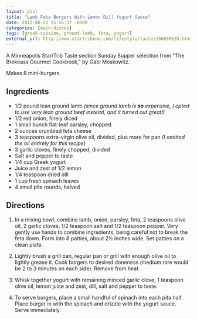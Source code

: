 ```yaml
---
layout: post
title: "Lamb Feta Burgers With Lemon Dill Yogurt Sauce"
date: 2012-06-22 15:56:37 -0500
categories: [main-dishes]
tags: [greek-cuisine, ground-lamb, feta, yogurt]
external_url: http://www.startribune.com/lifestyle/taste/156050635.html
---
```

A Minneapolis Star/Trib Taste section Sunday Supper selection from "The Brokeass Gourmet Cookbook," by Gabi Moskowitz.


Makes 8 mini-burgers.


## Ingredients
* 1/2 pound lean ground lamb *(since ground lamb is **so** expensive, I opted to use very lean ground beef instead, and it turned out great!)*
* 1/2 red onion, finely diced
* 1 small bunch flat-leaf parsley, chopped
* 2 ounces crumbled feta cheese
* 3 teaspoons extra-virgin olive oil, divided, plus more for pan *(I omitted the oil entirely for this recipe)*
* 3 garlic cloves, finely chopped, divided
* Salt and pepper to taste
* 1/4 cup Greek yogurt
* Juice and zest of 1/2 lemon
* 1/4 teaspoon dried dill
* 1 cup fresh spinach leaves
* 4 small pita rounds, halved


## Directions

1.  In a mixing bowl, combine lamb, onion, parsley, feta, 2 teaspoons olive oil, 2 garlic cloves, 1/2 teaspoon salt and 1/2 teaspoon pepper. Very gently use hands to combine ingredients, being careful not to break the feta down. Form into 8 patties, about 2&frac12; inches wide. Set patties on a clean plate.

1.  Lightly brush a grill pan, regular pan or grill with enough olive oil to lightly grease it. Cook burgers to desired doneness (medium rare would be 2 to 3 minutes on each side). Remove from heat.

1.  Whisk together yogurt with remaining minced garlic clove, 1 teaspoon olive oil, lemon juice and zest, dill, salt and pepper to taste.

1.  To serve burgers, place a small handful of spinach into each pita half. Place burger in with the spinach and drizzle with the yogurt sauce. Serve immediately.
